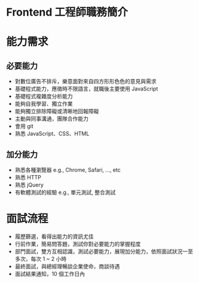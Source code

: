 # Frontend 工程師職務簡介

# 能力需求

## 必要能力
- 對數位廣告不排斥，樂意面對來自四方形形色色的意見與需求 
- 基礎程式能力，應徵時不限語言，就職後主要使用 JavaScript
- 基礎程式複雜度分析能力
- 能夠自我學習、獨立作業
- 能夠獨立排除障礙或清晰地回報障礙
- 主動與同事溝通，團隊合作能力
- 會用 git
- 熟悉 JavaScript、CSS、HTML

## 加分能力
- 熟悉各種瀏覽器 e.g., Chrome, Safari, …, etc
- 熟悉 HTTP
- 熟悉 jQuery
- 有軟體測試的經驗 e.g., 單元測試, 整合測試 


# 面試流程
- 履歷篩選，看得出能力的資訊尤佳
- 行前作業，簡易問答題，測試你對必要能力的掌握程度
- 部門面試，雙方互相認識，測試必要能力，展現加分能力，依照面試狀況一至多次，每次 1 ~ 2 小時
- 最終面試，與總經理暢談企業使命，商談待遇
- 面試結果通知，10 個工作日內
